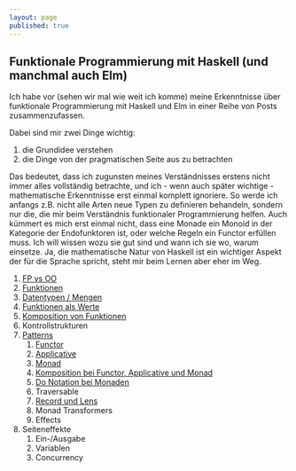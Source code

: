 ```yaml
---
layout: page
published: true
---
```

## Funktionale Programmierung mit Haskell (und manchmal auch Elm)

Ich habe vor (sehen wir mal wie weit ich komme) meine Erkenntnisse über funktionale Programmierung mit Haskell und Elm in einer Reihe von Posts zusammenzufassen. 

Dabei sind mir zwei Dinge wichtig:

1. die Grundidee verstehen
1. die Dinge von der pragmatischen Seite aus zu betrachten
  
Das bedeutet, dass ich zugunsten meines Verständnisses erstens nicht immer alles vollständig betrachte, und ich - wenn auch später wichtige - mathematische Erkenntnisse erst einmal komplett ignoriere. So werde ich anfangs z.B. nicht alle Arten neue Typen zu definieren behandeln, sondern nur die, die mir beim Verständnis funktionaler Programmierung helfen. Auch kümmert es mich erst einmal nicht, dass eine Monade ein Monoid in der Kategorie der Endofunktoren ist, oder welche Regeln ein Functor erfüllen muss. Ich will wissen wozu sie gut sind und wann ich sie wo, warum einsetze. Ja, die mathematische Natur von Haskell ist ein wichtiger Aspekt der für die Sprache spricht, steht mir beim Lernen aber eher im Weg.

1. [FP vs OO](/haskell/fp-vs-oo)
1. [Funktionen](/haskell/Funktionen)
1. [Datentypen / Mengen](/haskell/Datentypen)
1. [Funktionen als Werte](/haskell/Funktionen-als-Werte)
1. [Komposition von Funktionen](/haskell/Komposition-Funktionen)
1. Kontrollstrukturen
1. [Patterns](/haskell/Patterns)
    1. [Functor](/haskell/Patterns-Functor)
    1. [Applicative](/haskell/Patterns-Applicative)
    1. [Monad](/haskell/Patterns-Monad)
    1. [Komposition bei Functor, Applicative und Monad](/haskell/Komposition-Patterns)
    1. [Do Notation bei Monaden](/haskell/Patterns-Do)
    1. Traversable
    1. [Record und Lens](/haskell/Records-Lenses)
    1. Monad Transformers
    1. Effects
1. Seiteneffekte
    1. Ein-/Ausgabe
    1. Variablen
    1. Concurrency
